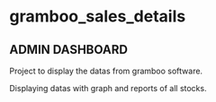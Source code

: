 # gramboo_sales_details
## ADMIN DASHBOARD

Project to display the datas from gramboo software.

Displaying datas with graph and reports of all stocks.


